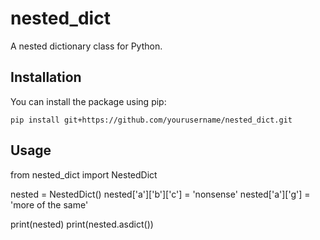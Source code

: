 # nested_dict

A nested dictionary class for Python.

## Installation

You can install the package using pip:

`pip install git+https://github.com/yourusername/nested_dict.git`


## Usage

from nested_dict import NestedDict

nested = NestedDict()
nested['a']['b']['c'] = 'nonsense'
nested['a']['g'] = 'more of the same'

print(nested)
print(nested.asdict())

